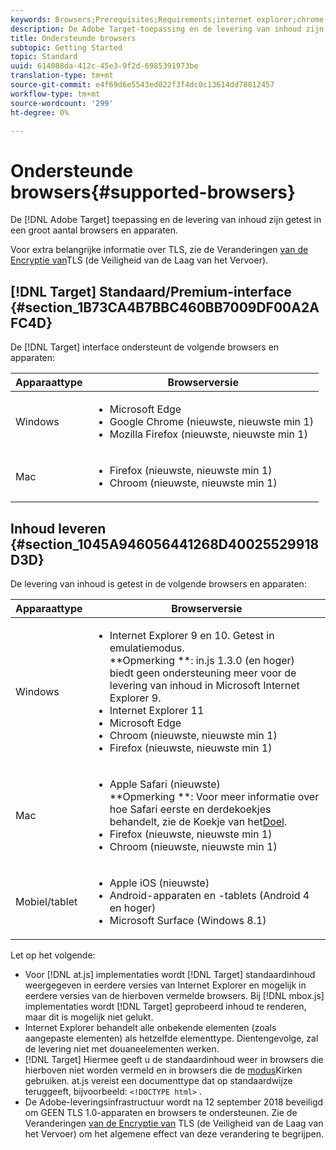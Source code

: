 ```yaml
---
keywords: Browsers;Prerequisites;Requirements;internet explorer;chrome;firefox;safari;android;surface
description: De Adobe Target-toepassing en de levering van inhoud zijn getest voor een groot aantal browsers en apparaten.
title: Ondersteunde browsers
subtopic: Getting Started
topic: Standard
uuid: 614088da-412c-45e3-9f2d-6985391973be
translation-type: tm+mt
source-git-commit: e4f69d6e5543ed022f3f4dc0c13614dd78812457
workflow-type: tm+mt
source-wordcount: '299'
ht-degree: 0%

---
```



# Ondersteunde browsers{#supported-browsers}

De [!DNL Adobe Target] toepassing en de levering van inhoud zijn getest in een groot aantal browsers en apparaten.

Voor extra belangrijke informatie over TLS, zie de Veranderingen [van de Encryptie van](../../c-implementing-target/c-considerations-before-you-implement-target/tls-transport-layer-security-encryption.md#concept_CC1001E9D3AE4BABAF90B8311B0A6451)TLS (de Veiligheid van de Laag van het Vervoer).

## [!DNL Target] Standaard/Premium-interface {#section_1B73CA4B7BBC460BB7009DF00A2AFC4D}

De [!DNL Target] interface ondersteunt de volgende browsers en apparaten:

| Apparaattype | Browserversie |
|--- |--- |
| Windows | <ul><li>Microsoft Edge</li><li>Google Chrome (nieuwste, nieuwste min 1)</li><li>Mozilla Firefox (nieuwste, nieuwste min 1)</li></ul> |
| Mac | <ul><li>Firefox (nieuwste, nieuwste min 1)</li><li>Chroom (nieuwste, nieuwste min 1)</li></ul> |

## Inhoud leveren {#section_1045A946056441268D40025529918D3D}

De levering van inhoud is getest in de volgende browsers en apparaten:

| Apparaattype | Browserversie |
|--- |--- |
| Windows | <ul><li>Internet Explorer 9 en 10. Getest in emulatiemodus.<br>**Opmerking **: in.js 1.3.0 (en hoger) biedt geen ondersteuning meer voor de levering van inhoud in Microsoft Internet Explorer 9.</li><li>Internet Explorer 11</li><li>Microsoft Edge</li><li>Chroom (nieuwste, nieuwste min 1)</li><li>Firefox (nieuwste, nieuwste min 1)</li></ul> |
| Mac | <ul><li>Apple Safari (nieuwste)<br>**Opmerking **: Voor meer informatie over hoe Safari eerste en derdekoekjes behandelt, zie de Koekje van het[Doel](/help/c-implementing-target/c-implementing-target-for-client-side-web/t-mbox-download/cookie-behavior.md).</li><li>Firefox (nieuwste, nieuwste min 1)</li><li>Chroom (nieuwste, nieuwste min 1)</li></ul> |
| Mobiel/tablet | <ul><li>Apple iOS (nieuwste)</li><li>Android-apparaten en -tablets (Android 4 en hoger)</li><li>Microsoft Surface (Windows 8.1)</li></ul> |

Let op het volgende:

* Voor [!DNL at.js] implementaties wordt [!DNL Target] standaardinhoud weergegeven in eerdere versies van Internet Explorer en mogelijk in eerdere versies van de hierboven vermelde browsers. Bij [!DNL mbox.js] implementaties wordt [!DNL Target] geprobeerd inhoud te renderen, maar dit is mogelijk niet gelukt.
* Internet Explorer behandelt alle onbekende elementen (zoals aangepaste elementen) als hetzelfde elementtype. Dientengevolge, zal de levering niet met douaneelementen werken.
* [!DNL Target] Hiermee geeft u de standaardinhoud weer in browsers die hierboven niet worden vermeld en in browsers die de [modus](https://en.wikipedia.org/wiki/Quirks_mode)Kirken gebruiken. at.js vereist een documenttype dat op standaardwijze teruggeeft, bijvoorbeeld: `<!DOCTYPE html>` .
* De Adobe-leveringsinfrastructuur wordt na 12 september 2018 beveiligd om GEEN TLS 1.0-apparaten en browsers te ondersteunen. Zie de Veranderingen [van de Encryptie van](../../c-implementing-target/c-considerations-before-you-implement-target/tls-transport-layer-security-encryption.md#concept_CC1001E9D3AE4BABAF90B8311B0A6451) TLS (de Veiligheid van de Laag van het Vervoer) om het algemene effect van deze verandering te begrijpen.
